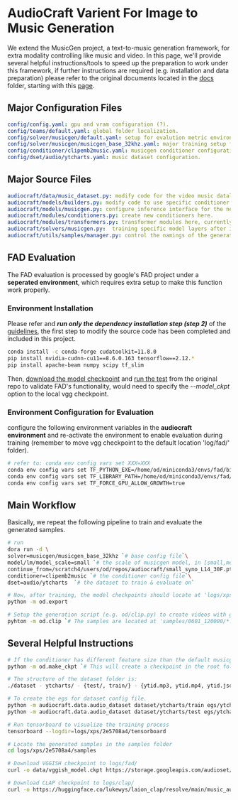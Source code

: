 # AudioCraft Varient For Image to Music Generation
We extend the MusicGen project, a text-to-music generation framework, for extra modality controlling like music and video.
In this page, we'll provide several helpful instructions/tools to speed up the preparation to work under this framework, if further instructions are required (e.g. installation and data preparation) please refer to the original documents located in the [docs](./docs/) folder, starting with this [page](./docs/AUDIOCRAFT.md).

## Major Configuration Files
```yaml
config/config.yaml: gpu and vram configuration (?).
config/teams/default.yaml: global folder localization.
config/solver/musicgen/default.yaml: setup for evalution metric environments, and dataset sample size.
config/solver/musicgen/musicgen_base_32khz.yaml: major training setup file, configures the batch size and workers of the dataloader,the generation phase interval, the evaluation phase interval and metrics to use, the optimizer, the logging period, the checkpoint setup...
config/conditioner/clipemb2music.yaml: musicgen conditioner configuration, also controls the cross attention positional encoding and the classifier free guidance.
config/dset/audio/ytcharts.yaml: music dataset configuration.
```
## Major Source Files
```yaml
audiocraft/data/music_dataset.py: modify code for the video music dataloader 
audiocraft/models/builders.py: modify code to use specific conditioner.
audiocraft/models/musicgen.py: configure inference interface for the new video/music conditioner.
audiocraft/modules/conditioners.py: create new conditioners here.
audiocraft/modules/transformers.py: transformer modules here, currently remains unaltered.
audiocraft/solvers/musicgen.py:  training specific model layers after initialization.
audiocraft/utils/samples/manager.py: control the namings of the generated samples here.   
```
## FAD Evaluation
The FAD evaluation is processed by google's FAD project under a **seperated environment**, which requires extra setup to make this function work properly.

### Environment Installation 
Please refer and ***run only the dependency installation step (step 2)*** of the [guidelines](https://github.com/facebookresearch/audiocraft/blob/main/audiocraft/metrics/fad.py), the first step to modify the source code has been completed and included in this project.

```bash
conda install -c conda-forge cudatoolkit=11.8.0
pip install nvidia-cudnn-cu11==8.6.0.163 tensorflow==2.12.*
pip install apache-beam numpy scipy tf_slim
```

Then, [download the model checkpoint]() and [run the test](https://github.com/google-research/google-research/tree/master/frechet_audio_distance#create-test-files-and-file-lists) from the original repo to validate FAD's functionality, would need to specify the *--model_ckpt* option to the local vgg checkpoint. 

### Environment Configuration for Evaluation 
configure the following environment variables in the **audiocraft environment** and re-activate the environment to enable evaluation during training (remember to move vgg checkpoint to the default location 'log/fad/' folder).
```bash
# refer to: conda env config vars set XXX=XXX
conda env config vars set TF_PYTHON_EXE=/home/od/miniconda3/envs/fad/bin/python `# use 'which python' in the fad's environment to determine`
conda env config vars set TF_LIBRARY_PATH=/home/od/miniconda3/envs/fad/lib/python3.9/site-packages/nvidia/cudnn/lib `# similarly locate the nvidia cudnn library after located in the conda environment.`
conda env config vars set TF_FORCE_GPU_ALLOW_GROWTH=true
```

## Main Workflow
Basically, we repeat the following pipeline to train and evaluate the generated samples.
```bash
# run 
dora run -d \
solver=musicgen/musicgen_base_32khz `# base config file`\
model/lm/model_scale=small `# the scale of musicgen model, in [small,medium,large]`\
continue_from=/scratch4/users/od/repos/audiocraft/small_syno_L14_30F.pt `# the checkpoint modified for custom conditioner`\
conditioner=clipemb2music `# the conditioner config file`\
dset=audio/ytcharts  `# the dataset to train & evaluate on`

# Now, after training, the model checkpoints should locate at 'logs/xps/2e5708a4/', we need to transform the checkpoint into an dedicated model weight for inference. Configure and run the od/export.py script to export the model. The exported weights will be saved at './checkpoints'. 
python -m od.export

# Setup the generation script (e.g. od/clip.py) to create videos with generated music.
pyhton -m od.clip `# The samples are located at 'samples/0601_120000/*.mp4'`
```

## Several Helpful Instructions
```bash
# If the conditioner has different feature size than the default musicgen model, we need to re-create a checkpoint for the new feature size. Use od/make_ckpt.py to do the work.
python -m od.make_ckpt `# This will create a checkpoint in the root folder`
```
```bash
# The structure of the dataset folder is:
./dataset - ytcharts/ - {test/, train/} - {ytid.mp3, ytid.mp4, ytid.json}
```
```bash
# To create the egs for dataset config file.
python -m audiocraft.data.audio_dataset dataset/ytcharts/train egs/ytcharts/train.jsonl
python -m audiocraft.data.audio_dataset dataset/ytcharts/test egs/ytcharts/test.jsonl
```
```bash
# Run tensorboard to visualize the training process
tensorboard --logdir=logs/xps/2e5708a4/tensorboard
```
```bash
# Locate the generated samples in the samples folder
cd logs/xps/2e5708a4/samples
```
```bash
# Download VGGISH checkpoint to logs/fad/
curl -o data/vggish_model.ckpt https://storage.googleapis.com/audioset/vggish_model.ckpt
```
```bash
# Download CLAP checkpoint to logs/clap/
curl -o https://huggingface.co/lukewys/laion_clap/resolve/main/music_audioset_epoch_15_esc_90.14.pt
```